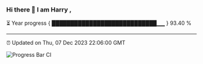 ### Hi there 👋 I am Harry , 

⏳ Year progress { ████████████████████████████▁▁ } 93.40 %

---

⏰ Updated on Thu, 07 Dec 2023 22:06:00 GMT

![Progress Bar CI](https://github.com/duykhang68/duykhang68/workflows/Progress%20Bar%20CI/badge.svg)
